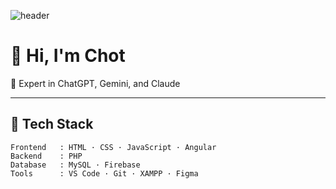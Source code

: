 <!-- Header -->
![header](https://capsule-render.vercel.app/api?type=waving&color=0:2F80ED,100:56CCF2&height=180&section=header&text=Hello%20World!!!%20&fontSize=40&fontColor=ffffff)

# 👋 Hi, I'm Chot
🤖 Expert in ChatGPT, Gemini, and Claude  

---

## 🧩 Tech Stack
```text
Frontend   : HTML · CSS · JavaScript · Angular  
Backend    : PHP  
Database   : MySQL · Firebase  
Tools      : VS Code · Git · XAMPP · Figma
